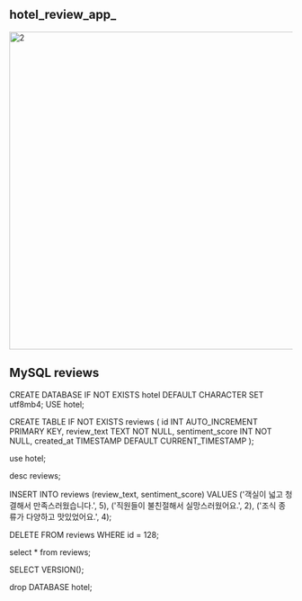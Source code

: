 ## hotel_review_app_ ##

<img width="547" height="565" alt="2" src="https://github.com/user-attachments/assets/f0aa1e95-694c-49c8-9fc9-551dfb52435a" />



## MySQL reviews ##
CREATE DATABASE IF NOT EXISTS hotel DEFAULT CHARACTER SET utf8mb4;
USE hotel;

CREATE TABLE IF NOT EXISTS reviews (
    id INT AUTO_INCREMENT PRIMARY KEY,
    review_text TEXT NOT NULL,
    sentiment_score INT NOT NULL,
    created_at TIMESTAMP DEFAULT CURRENT_TIMESTAMP
);

use hotel;

desc reviews;


INSERT INTO reviews (review_text, sentiment_score) VALUES 
('객실이 넓고 청결해서 만족스러웠습니다.', 5),
('직원들이 불친절해서 실망스러웠어요.', 2),
('조식 종류가 다양하고 맛있었어요.', 4);

DELETE FROM reviews WHERE id = 128;

select * from reviews;

SELECT VERSION();

drop DATABASE hotel;
